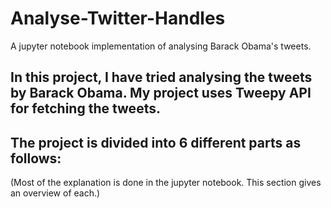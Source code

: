 # Analyse-Twitter-Handles
A jupyter notebook implementation of analysing Barack Obama's tweets.

## In this project, I have tried analysing the tweets by Barack Obama. My project uses Tweepy API for fetching the tweets.
## The project is divided into 6 different parts as follows:
(Most of the explanation is done in the jupyter notebook. This section gives an overview of each.)

